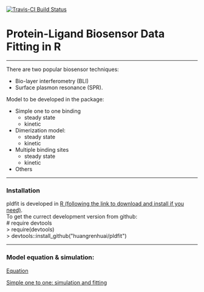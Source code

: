 [![Travis-CI Build Status](https://travis-ci.org/huangrenhuai/pldfit.svg?branch=master)](https://travis-ci.org/huangrenhuai/pldfit)

# Protein-Ligand Biosensor Data Fitting in R
-----
There are two popular biosensor techniques:  
* Bio-layer interferometry (BLI) 
* Surface plasmon resonance (SPR).  

Model to be developed in the package:  
* Simple one to one binding
  + steady state 
  + kinetic 
* Dimerization model:  
  + steady state 
  + kinetic 
* Multiple binding sites 
  + steady state 
  + kinetic 
* Others


-----
### Installation

pldfit is developed in [R (following the link to download and install if you need)](https://cran.r-project.org/).   
To get the currect development version from github:    
  \# require devtools  
  \> require(devtools)  
  \> devtools::install_github("huangrenhuai/pldfit")

-----
### Model equation & simulation:   

[Equation](https://huangrenhuai.github.io/pldfit/vignettes/Protein-Ligand%20Biosensor%20Data%20Fitting.html)

[Simple one to one: simulation and fitting](https://huangrenhuai.github.io/pldfit/vignettes/Simple%20One%20to%20One%20Binding_%20Simulation.html)



